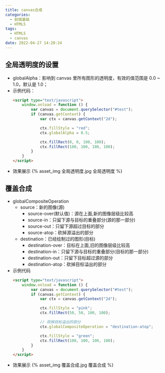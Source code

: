```yaml
---
title: canvas合成
categories:
  - 前端基础
  - HTML5
tags:
  - HTML5
  - canvas
date: 2022-04-27 14:20:24
---
```

## 全局透明度的设置
- globalAlpha：影响到 canvas 里所有图形的透明度，有效的值范围是 0.0 ~ 1.0，默认是 1.0；
- 示例代码：
  ```HTML
  <script type="text/javascript">
      window.onload = function () {
          var canvas = document.querySelector("#test");
          if (canvas.getContext) {
              var ctx = canvas.getContext("2d");
  
              ctx.fillStyle = "red";
              ctx.globalAlpha = 0.5;
  
              ctx.fillRect(0, 0, 100, 100);
              ctx.fillRect(100, 100, 100, 100);
          }
      }
  </script>
  ```
- 效果展示
  {% asset_img 全局透明度.jpg 全局透明度 %}
## 覆盖合成
- globalCompositeOperation
  - source：新的图像(源)
    - source-over(默认值)：源在上面,新的图像层级比较高
    - source-in：只留下源与目标的重叠部分(源的那一部分)
    - source-out：只留下源超过目标的部分
    - source-atop：砍掉源溢出的部分       
  - destination：已经绘制过的图形(目标)
    - destination-over：目标在上面,旧的图像层级比较高
    - destination-in：只留下源与目标的重叠部分(目标的那一部分)
    - destination-out：只留下目标超过源的部分
    - destination-atop：砍掉目标溢出的部分
- 示例代码
  ```HTML
  <script type="text/javascript">
      window.onload = function () {
          var canvas = document.querySelector("#test");
          if (canvas.getContext) {
              var ctx = canvas.getContext("2d");
  
              ctx.fillStyle = "pink";
              ctx.fillRect(50, 50, 100, 100);
  
              // 砍掉目标溢出的部分
              ctx.globalCompositeOperation = "destination-atop";
  
              ctx.fillStyle = "green";
              ctx.fillRect(100, 100, 100, 100);
          }
      }
  </script>
  ```
- 效果展示
  {% asset_img 覆盖合成.jpg 覆盖合成 %}